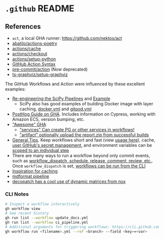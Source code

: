 # `.github` README

## References

- `act`, a local GHA runner: <https://github.com/nektos/act>
- [abatilo/actions-poetry](https://github.com/abatilo/actions-poetry)
- [actions/cache](https://github.com/marketplace/actions/cache)
- [actions/checkout](https://github.com/actions/checkout)
- [actions/setup-python](https://github.com/actions/setup-python)
- [GitHub Action Syntax](https://docs.github.com/en/actions/using-workflows/workflow-syntax-for-github-actions)
- [pre-commit/action](https://github.com/pre-commit/action) (Now deprecated)
- [ts-graphviz/setup-graphviz](https://github.com/ts-graphviz/setup-graphviz)

The GitHub Workflows and Action were influenced by these excellent examples:

- [Re-engineering the SciPy Pipelines](https://labs.quansight.org/blog/2021/10/re-engineering-cicd-pipelines-for-scipy/) and [Example](https://github.com/scipy/scipy/blob/c4829bddb859ffe5716a88f6abd5e0d2dc1d9045/.github/workflows/linux_meson.yml)
    - SciPy also has good examples of building Docker image with layer caching, [docker.yml](https://github.com/scipy/scipy/blob/c4829bddb859ffe5716a88f6abd5e0d2dc1d9045/.github/workflows/docker.yml) and [gitpod.yml](https://github.com/scipy/scipy/blob/c4829bddb859ffe5716a88f6abd5e0d2dc1d9045/.github/workflows/gitpod.yml)
- [PostHog Guide on GHA](https://posthog.com/blog/automating-a-software-company-with-github-actions). Includes information on Cypress, working with Amazon ECS, version bumping, etc.
- ["Awesome" GHA](https://github.com/sdras/awesome-actions)
    - ["services" Can create PG or other services in workflows!](https://github.com/Nike-Inc/knockoff-factory/blob/1567a46e5eaa3fe1bdf989ef5253f9ee0dbd69b3/.github/workflows/python-test.yaml)
    - ["artifact" optionally upload the report.zip from successful builds](https://github.com/marketplace/actions/upload-a-build-artifact)
- [General Tips](https://www.datree.io/resources/github-actions-best-practices). Keep workflows short and fast (view [usage here](https://github.com/settings/billing)), cache, [user GitHub's secret management](https://help.github.com/en/actions/automating-your-workflow-with-github-actions/creating-and-using-encrypted-secrets), and environment variables can be [scoped to an individual step](https://docs.github.com/en/actions/learn-github-actions/environment-variables)
- There are many ways to run a workflow beyond only commit events, such as [workflow_dispatch, schedule, release, comment, review, etc.](https://docs.github.com/en/actions/using-workflows/events-that-trigger-workflows). Once `workflow_dispatch` is set, [workflows can be run from the CLI](https://docs.github.com/en/actions/managing-workflow-runs/manually-running-a-workflow)
- [Inspiration for caching](https://github.com/MrThearMan/savestate/blob/fb299e220ef366727857b1df0631300a027840fc/.github/workflows/main.yml)
- [mdformat pipeline](https://github.com/executablebooks/mdformat/blob/4752321bb444b51f120d8a6933583129a6ecaabb/.github/workflows/tests.yaml)
- [decopatch has a cool use of dynamic matrices from nox](https://github.com/smarie/python-decopatch/blob/e7f5e7e3794a81af9254b2d30d1f43b7a9874399/.github/workflows/base.yml#L30-L44)

### CLI Notes

```bash
# Inspect a workflow interactively
gh workflow view
# See recent history
gh run list --workflow update_docs.yml
gh run list --workflow ci_pipeline.yml
# Additional arguments for triggering workflows: https://cli.github.com/manual/gh_workflow_run
gh workflow run <filename>.yml --ref <branch> --field <key>=<var>
```
